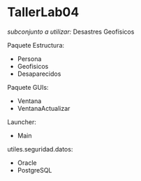 # TallerLab04

_subconjunto a utilizar:_ Desastres Geofísicos

Paquete Estructura:
- Persona 
- Geofisicos
- Desaparecidos

Paquete GUIs:
- Ventana
- VentanaActualizar

Launcher:
- Main

utiles.seguridad.datos:
- Oracle
- PostgreSQL
